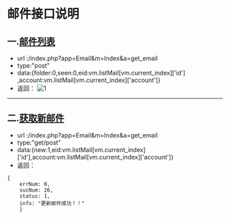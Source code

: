 # 邮件接口说明
一.[邮件列表]()
---
+ url :/index.php?app=Email&m=Index&a=get_email
+ type:"post"
+ data:{folder:0,seen:0,eid:vm.listMail[vm.current_index]['id'] ,account:vm.listMail[vm.current_index]['account']}
+ 返回：
![1](http://192.168.1.240/uploads/ranmufei/apps/47a463c624/1.jpg)

---
二.[获取新邮件]()
---
+ url :/index.php?app=Email&m=Index&a=get_email
+ type:"get/post"
+ data:{new:1,eid:vm.listMail[vm.current_index]['id'],account:vm.listMail[vm.current_index]['account']}
+ 返回：
````
{
    errNum: 0,
    sucNum: 26,
    status: 1,
    info: "更新邮件成功！！"
    }
````